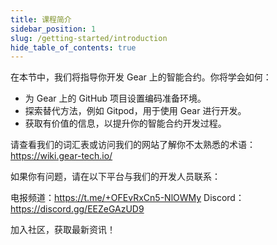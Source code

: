 ```yaml
---
title: 课程简介
sidebar_position: 1
slug: /getting-started/introduction
hide_table_of_contents: true
---
```


在本节中，我们将指导你开发 Gear 上的智能合约。你将学会如何：

- 为 Gear 上的 GitHub 项目设置编码准备环境。
- 探索替代方法，例如 Gitpod，用于使用 Gear 进行开发。
- 获取有价值的信息，以提升你的智能合约开发过程。

请查看我们的词汇表或访问我们的网站了解你不太熟悉的术语：https://wiki.gear-tech.io/

如果你有问题，请在以下平台与我们的开发人员联系：

电报频道：https://t.me/+OFEvRxCn5-NlOWMy
Discord：https://discord.gg/EEZeGAzUD9

加入社区，获取最新资讯！
